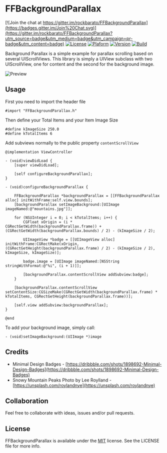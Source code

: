 FFBackgroundParallax
====================
[![Join the chat at https://gitter.im/rockbarato/FFBackgroundParallax](https://badges.gitter.im/Join%20Chat.svg)](https://gitter.im/rockbarato/FFBackgroundParallax?utm_source=badge&utm_medium=badge&utm_campaign=pr-badge&utm_content=badge)
[![License](http://img.shields.io/badge/License-MIT-blue.svg)](http://opensource.org/licenses/MIT)
[![Plaform](https://img.shields.io/badge/Platform-iOS-lightgrey.svg)](https://github.com/rockbarato/FFBackgroundParallax)
[![Version](https://img.shields.io/badge/Version-1.1.0-ff69b4.svg)](https://github.com/rockbarato/FFBackgroundParallax)
[![Build](https://img.shields.io/badge/Build-46-brightgreen.svg)](https://github.com/rockbarato/FFBackgroundParallax)

Background Parallax is a simple example for parallax scrolling based on several UIScrollViews. This library is simply a UIView subclass with two UIScrollView, one for content and the second for the background image.

![Preview](https://s3.amazonaws.com/f.cl.ly/items/2t3f2v1L0R1K3K0m012K/BackgroundParallax.gif)

## Usage

First you need to import the header file

```objc
#import "FFBackgroundParallax.h"
```

Then define your Total Items and your Item Image Size

```objc
#define kImageSize 250.0
#define kTotalItems 6
```

Add subviews normally to the public property `contentScrollView`

```objc
@implementation ViewController

- (void)viewDidLoad {
	[super viewDidLoad];
	
	[self configureBackgroundParallax];
}

- (void)configureBackgroundParallax {
	
	FFBackgroundParallax *backgroundParallax = [[FFBackgroundParallax alloc] initWithFrame:self.view.bounds];
	[backgroundParallax setImageBackground:[UIImage imageNamed:@"mountains.jpg"]];
	
	for (NSUInteger i = 0; i < kTotalItems; i++) {
		CGFloat xOrigin = (i * CGRectGetWidth(backgroundParallax.frame)) + (CGRectGetWidth(backgroundParallax.bounds) / 2) - (kImageSize / 2);
		
		UIImageView *badge = [[UIImageView alloc] initWithFrame:CGRectMake(xOrigin, (CGRectGetHeight(backgroundParallax.frame) / 2) - (kImageSize / 2), kImageSize, kImageSize)];
		
		badge.image = [UIImage imageNamed:[NSString stringWithFormat:@"%i", (i + 1)]];
		
		[backgroundParallax.contentScrollView addSubview:badge];
	}
	
	[backgroundParallax.contentScrollView setContentSize:CGSizeMake(CGRectGetWidth(backgroundParallax.frame) * kTotalItems, CGRectGetHeight(backgroundParallax.frame))];
	
	[self.view addSubview:backgroundParallax];
}

@end
```

To add your background image, simply call:

```objc
- (void)setImageBackground:(UIImage *)image
```

## Credits

* Minimal Design Badges - [https://dribbble.com/shots/1898692-Minimal-Design-Badges](https://dribbble.com/shots/1898692-Minimal-Design-Badges)
* Snowy Mountain Peaks Photo by Lee Roylland - [https://unsplash.com/roylandnye](https://unsplash.com/roylandnye)

## Collaboration

Feel free to collaborate with ideas, issues and/or pull requests.

## License
FFBackgroundParallax is available under the [MIT](http://opensource.org/licenses/MIT) license. See the LICENSE file for more info.
